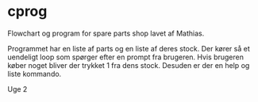 # cprog
Flowchart og program for spare parts shop lavet af Mathias.

Programmet har en liste af parts og en liste af deres stock. Der kører så et uendeligt loop som spørger efter en prompt fra brugeren. Hvis brugeren køber noget bliver der trykket 1 fra dens stock. Desuden er der en help og liste kommando.

Uge 2
